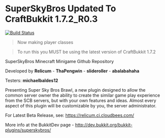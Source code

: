 SuperSkyBros Updated To CraftBukkit 1.7.2_R0.3
==============

[![Build Status](https://travis-ci.org/Relicum/SuperSkyBros.png?branch=master)](https://travis-ci.org/Relicum/SuperSkyBros)

<blockquote>Now making player classes</blockquote>

<blockquote>To run this you MUST be using the latest version of CraftBukkit 1.7.2</blockquote>

SuperSkyBros Minecraft Minigame Github Repository

Developed by **Relicum** - **ThaPengwin** - **slideroller** - **abalabahaha**

Testers: **michaelbaldes12**

Presenting Super Sky Bros Brawl, a new plugin designed to allow the common server owner the ability to create the similar game play experience from the SCB servers, but with your own features and ideas. Almost every aspect of this plugin will be customizable by you, the server administrator.

For Latest Beta Release, see: https://relicum.ci.cloudbees.com/

More info at the BukkitDev page - http://dev.bukkit.org/bukkit-plugins/superskybros/

